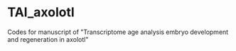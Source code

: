 # TAI_axolotl
Codes for manuscript of "Transcriptome age analysis embryo development and regeneration in axolotl"
